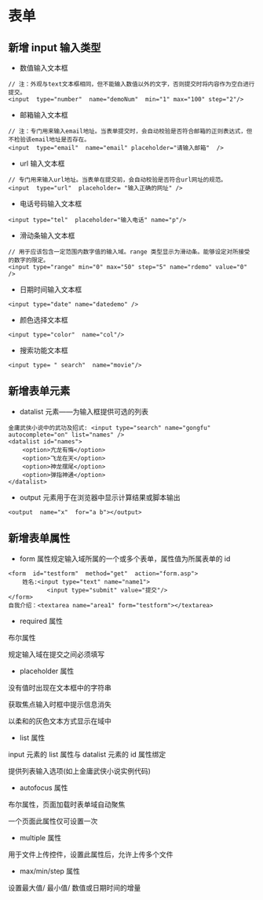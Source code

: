 # 表单
## 新增 input 输入类型
* 数值输入文本框
```
// 注：外观与text文本框相同，但不能输入数值以外的文字，否则提交时将内容作为空白进行提交。
<input  type="number"  name="demoNum"  min="1" max="100" step="2"/>
```
* 邮箱输入文本框
```
// 注：专门用来输入email地址。当表单提交时，会自动校验是否符合邮箱的正则表达式，但不检验该email地址是否存在。  
<input  type="email"  name="email" placeholder="请输入邮箱"  />
```
* url 输入文本框
```
// 专门用来输入url地址。当表单在提交前，会自动校验是否符合url网址的规范。
<input  type="url"  placeholder= "输入正确的网址" />
```
* 电话号码输入文本框
```
<input type="tel"  placeholder="输入电话" name="p"/>
```
* 滑动条输入文本框
```
// 用于应该包含一定范围内数字值的输入域。range 类型显示为滑动条。能够设定对所接受的数字的限定。
<input type="range" min="0" max="50" step="5" name="rdemo" value="0" />
```
* 日期时间输入文本框
```
<input type="date" name="datedemo" />
```
* 颜色选择文本框
```
<input type="color"  name="col"/>
```
* 搜索功能文本框
```
<input type= " search"  name="movie"/>

```
## 新增表单元素
* datalist 元素——为输入框提供可选的列表
```
金庸武侠小说中的武功及招式: <input type="search" name="gongfu"  autocomplete="on" list="names" />
<datalist id="names">
	<option>亢龙有悔</option>
	<option>飞龙在天</option>
	<option>神龙摆尾</option>
	<option>弹指神通</option>
</datalist>
```
* output 元素用于在浏览器中显示计算结果或脚本输出
```
<output  name="x"  for="a b"></output>
```
## 新增表单属性
* form 属性规定输入域所属的一个或多个表单，属性值为所属表单的 id
```
<form  id="testform"  method="get"  action="form.asp">
	姓名:<input type="text" name="name1">
		   <input type="submit" value="提交"/>
</form>
自我介绍：<textarea name="area1" form="testform"></textarea>
```
* required 属性

布尔属性

规定输入域在提交之间必须填写
* placeholder 属性

没有值时出现在文本框中的字符串

获取焦点输入时框中提示信息消失

以柔和的灰色文本方式显示在域中
* list 属性

input 元素的 list 属性与 datalist 元素的 id 属性绑定

提供列表输入选项(如上金庸武侠小说实例代码)
* autofocus 属性

布尔属性，页面加载时表单域自动聚焦

一个页面此属性仅可设置一次
* multiple 属性

用于文件上传控件，设置此属性后，允许上传多个文件
* max/min/step 属性

设置最大值/ 最小值/ 数值或日期时间的增量
